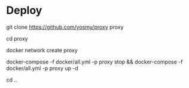 # Deploy

git clone https://github.com/yosmy/proxy proxy

cd proxy

docker network create proxy

docker-compose -f docker/all.yml -p proxy stop && docker-compose -f docker/all.yml -p proxy up -d

cd ..